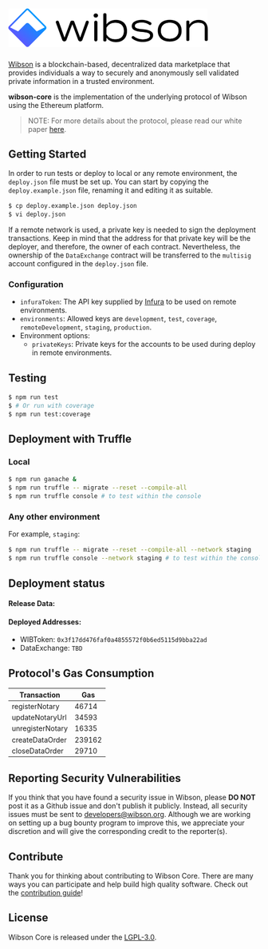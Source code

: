 # <img src="logo.png" alt="Wibson" width="400px">

[Wibson](https://wibson.org/) is a blockchain-based, decentralized data marketplace that provides individuals a way to securely and anonymously sell validated private information in a trusted environment.

**wibson-core** is the implementation of the underlying protocol of Wibson using the Ethereum platform.

> NOTE: For more details about the protocol, please read our white paper [here](https://wibson.org/).

## Getting Started
In order to run tests or deploy to local or any remote environment, the `deploy.json` file must be set up.
You can start by copying the `deploy.example.json` file, renaming it and editing it as suitable.

```bash
$ cp deploy.example.json deploy.json
$ vi deploy.json
```

If a remote network is used, a private key is needed to sign the deployment transactions. Keep in mind that
the address for that private key will be the deployer, and therefore, the owner of each contract.
Nevertheless, the ownership of the `DataExchange` contract will be transferred to the `multisig` account
configured in the `deploy.json` file.

### Configuration
* `infuraToken`: The API key supplied by [Infura](https://infura.io/) to be used on remote environments.
* `environments`: Allowed keys are `development`, `test`, `coverage`, `remoteDevelopment`, `staging`, `production`.
* Environment options:
    * `privateKeys`: Private keys for the accounts to be used during deploy in remote environments.

## Testing
```bash
$ npm run test
$ # Or run with coverage
$ npm run test:coverage
```

## Deployment with Truffle
### Local
```bash
$ npm run ganache &
$ npm run truffle -- migrate --reset --compile-all
$ npm run truffle console # to test within the console
```

### Any other environment
For example, `staging`:
```bash
$ npm run truffle -- migrate --reset --compile-all --network staging
$ npm run truffle console --network staging # to test within the console
```

## Deployment status

#### Release Data:
#### Deployed Addresses:

-   WIBToken: `0x3f17dd476faf0a4855572f0b6ed5115d9bba22ad`
-   DataExchange: `TBD`

## Protocol's Gas Consumption

| Transaction                     | Gas          |
| ------------------------------- | ------------ |
| registerNotary                  |        46714 |
| updateNotaryUrl                 |        34593 |
| unregisterNotary                |        16335 |
| createDataOrder                 |       239162 |
| closeDataOrder                  |        29710 |

## Reporting Security Vulnerabilities
If you think that you have found a security issue in Wibson, please **DO NOT** post it as a Github issue and don't publish it publicly. Instead, all security issues must be sent to developers@wibson.org.
Although we are working on setting up a bug bounty program to improve this, we appreciate your discretion and will give the corresponding credit to the reporter(s).

## Contribute
Thank you for thinking about contributing to Wibson Core. There are many ways you can participate and help build high quality software. Check out the [contribution guide]!

## License
Wibson Core is released under the [LGPL-3.0](LICENSE).

[contribution guide]: CONTRIBUTING.md
